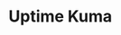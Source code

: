 <!-- generated by markdown-notes-tree -->

# Uptime Kuma

<!-- optional markdown-notes-tree directory description starts here -->

<!-- optional markdown-notes-tree directory description ends here -->
